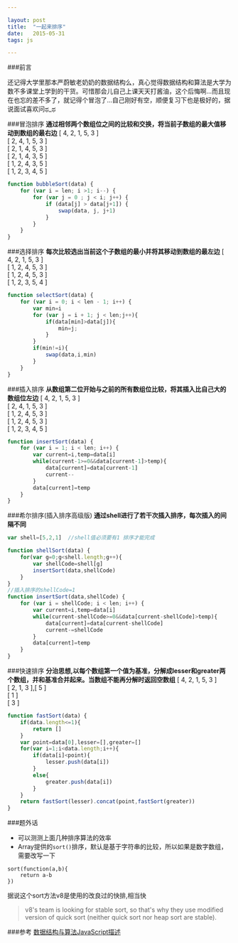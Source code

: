 ```yaml
---

layout: post
title:  "一起来排序"  
date:   2015-05-31 
tags: js

---
```

  
###前言

还记得大学里那本严蔚敏老奶奶的数据结构么，真心觉得数据结构和算法是大学为数不多课堂上学到的干货。可惜那会儿自己上课天天打酱油，这个后悔啊...而且现在也忘的差不多了，就记得个冒泡了...自己刚好有空，顺便复习下也是极好的，据说面试喜欢问ಥ_ಥ

<!--more-->

###冒泡排序
**通过相邻两个数组位之间的比较和交换，将当前子数组的最大值移动到数组的最右边**
[ 4, 2, 1, 5, 3 ]  
[ 2, 4, 1, 5, 3 ]  
[ 2, 1, 4, 5, 3 ]  
[ 2, 1, 4, 3, 5 ]  
[ 1, 2, 4, 3, 5 ]   
[ 1, 2, 3, 4, 5 ]     

````javascript
function bubbleSort(data) {
    for (var i = len; i >1; i--) {
        for (var j = 0 ; j < i; j++) {
            if (data[j] > data[j+1]) {
                swap(data, j, j+1)
            }
        }
    }
}
````

###选择排序
**每次比较选出当前这个子数组的最小并将其移动到数组的最左边**
[ 4, 2, 1, 5, 3 ]  
[ 1, 2, 4, 5, 3 ]  
[ 1, 2, 4, 5, 3 ]  
[ 1, 2, 3, 5, 4 ]   
  
````javascript
function selectSort(data) {
    for (var i = 0; i < len - 1; i++) {
        var min=i
        for (var j = i + 1; j < len;j++){
        	if(data[min]>data[j]){
                min=j;
        	}
        }
        if(min!=i){
            swap(data,i,min)
        }
    }
}
````

###插入排序
**从数组第二位开始与之前的所有数组位比较，将其插入比自己大的数组位左边**
[ 4, 2, 1, 5, 3 ]  
[ 2, 4, 1, 5, 3 ]  
[ 1, 2, 4, 5, 3 ]  
[ 1, 2, 4, 5, 3 ]  
[ 1, 2, 3, 4, 5 ]      

````javascript
function insertSort(data) {
    for (var i = 1; i < len; i++) {
    	var current=i,temp=data[i]
        while(current-1>=0&&data[current-1]>temp){
            data[current]=data[current-1]
            current--
        }
        data[current]=temp
    }
}
````


###希尔排序(插入排序高级版)
**通过shell进行了若干次插入排序，每次插入的间隔不同**  

````javascript
var shell=[5,2,1]  //shell值必须要有1 排序才能完成

function shellSort(data) {
    for(var g=0;g<shell.length;g++){
        var shellCode=shell[g]
        insertSort(data,shellCode)
    }
}
//插入排序的shellCode=1
function insertSort(data,shellCode) {
    for (var i = shellCode; i < len; i++) {
        var current=i,temp=data[i]
        while(current-shellCode>=0&&data[current-shellCode]>temp){
            data[current]=data[current-shellCode]
            current-=shellCode
        }
        data[current]=temp
    }
}
````


###快速排序
**分治思想,以每个数组第一个值为基准，分解成lesser和greater两个数组，并和基准合并起来。当数组不能再分解时返回空数组**
[ 4, 2, 1, 5, 3 ]  
[ 2, 1, 3 ],[ 5 ]  
[ 1 ]  
[ 3 ]   
  
````javascript
function fastSort(data) {
	if(data.length<=1){
		return []
	}
	var point=data[0],lesser=[],greater=[]
    for(var i=1;i<data.length;i++){
    	if(data[i]<point){
    		lesser.push(data[i])
    	}
    	else{
    		greater.push(data[i])
    	}
    }
    return fastSort(lesser).concat(point,fastSort(greater))
}
````

###题外话
* 可以测测上面几种排序算法的效率   
* Array提供的`sort()`排序，默认是基于字符串的比较，所以如果是数字数组，需要改写一下 
````
sort(function(a,b){
	return a-b
})
````   
据说这个sort方法v8是使用的改良过的快排,相当快
>v8's team is looking for stable sort, so that's why they use modified version of quick sort (neither quick sort nor heap sort are stable).

###参考
[数据结构与算法JavaScript描述](http://book.douban.com/subject/25945449/) 